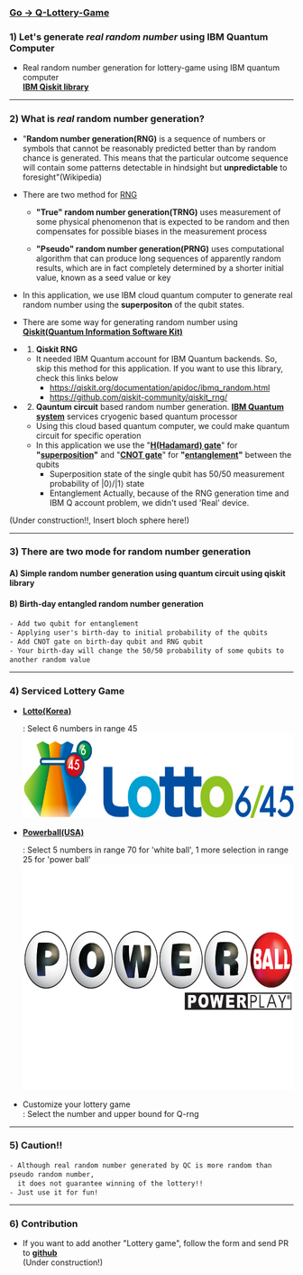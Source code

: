 ### [Go -> Q-Lottery-Game](https://share.streamlit.io/denny-hwang/q-lottery-game/main/main.py)

### 1) Let's generate *real random number* using IBM Quantum Computer

- Real random number generation for lottery-game using IBM quantum computer  
**[IBM Qiskit library](https://qiskit.org/)**

---

### 2) What is *real* random number generation?

- "**Random number generation(RNG)** is a sequence of numbers or symbols that cannot be reasonably predicted better than by random chance is generated. 
This means that the particular outcome sequence will contain some patterns detectable in hindsight but **unpredictable** to foresight"(Wikipedia)   

- There are two method for [RNG](https://en.wikipedia.org/wiki/Random_number_generation)

    - **"True" random number generation(TRNG)** uses measurement of some physical phenomenon that is expected to be random and then compensates 
    for possible biases in the measurement process

    - **"Pseudo" random number generation(PRNG)** uses computational algorithm that can produce long sequences of apparently random results, 
    which are in fact completely determined by a shorter initial value, known as a seed value or key


- In this application, we use IBM cloud quantum computer to generate real random number using the **superpositon** of the qubit states. 
- There are some way for generating random number using **[Qiskit(Quantum Information Software Kit)](https://qiskit.org/)**

-  1) **Qiskit RNG**
    - It needed IBM Quantum account for IBM Quantum backends. So, skip this method for this application.
    If you want to use this library, check this links below  
        - https://qiskit.org/documentation/apidoc/ibmq_random.html  
        - https://github.com/qiskit-community/qiskit_rng/
-  2) **Qauntum circuit** based random number generation. **[IBM Quantum system](https://quantum-computing.ibm.com/services/docs/services/manage/systems/)** services cryogenic based quantum processor
    - Using this cloud based quantum computer, we could make quantum circuit for specific operation
    - In this application we use the "**[H(Hadamard) gate](https://learn.qiskit.org/course/ch-states/single-qubit-gates#hgate)**" for 
    **"[superposition](https://en.wikipedia.org/wiki/Quantum_superposition)"** and "**[CNOT gate](https://qiskit.org/textbook/ch-gates/multiple-qubits-entangled-states.html#cnot)**" for **"[entanglement](https://en.wikipedia.org/wiki/Quantum_entanglement)"** between the qubits  
        * Superposition state of the single qubit has 50/50 measurement probability of |0⟩/|1⟩ state  
        * Entanglement 
        Actually, because of the RNG generation time and IBM Q account problem, we didn't used 'Real' device. 

(Under construction!!, Insert bloch sphere here!) 

---

### 3) There are two mode for random number generation
        
#### A) Simple random number generation using quantum circuit using qiskit library

#### B) Birth-day entangled random number generation
        
    - Add two qubit for entanglement
    - Applying user's birth-day to initial probability of the qubits
    - Add CNOT gate on birth-day qubit and RNG qubit
    - Your birth-day will change the 50/50 probability of some qubits to another random value 
    
---
    
### 4) Serviced Lottery Game

- **[Lotto(Korea)](https://dhlottery.co.kr/)**

  : Select 6 numbers in range 45  
  <img src="src/Lotto645.jpg" width="600" height="150">

- **[Powerball(USA)](https://www.powerball.com/)**

  : Select 5 numbers in range 70 for 'white ball', 1 more selection in range 25 for 'power ball'  
  <img src="src/Powerball.png" width="600" height="400">
- Customize your lottery game  
  : Select the number and upper bound for Q-rng
  
---
### 5) Caution!!

    - Although real random number generated by QC is more random than pseudo random number, 
      it does not guarantee winning of the lottery!! 
    - Just use it for fun!

---
### 6) Contribution
    
- If you want to add another "Lottery game", follow the form and send PR to **[github](https://github.com/Denny-Hwang/q-lottery-game)**  
(Under construction!)
